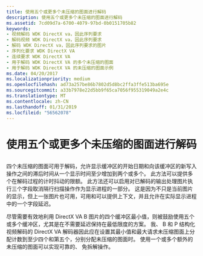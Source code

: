 ```yaml
---
title: 使用五个或更多个未压缩的图面进行解码
description: 使用五个或更多个未压缩的图面进行解码
ms.assetid: 7cd09d7a-6700-4079-97bd-0b0151705b82
keywords:
- 视频解码 WDK DirectX va，因此序列要求
- 解码视频 WDK DirectX va，因此序列要求
- 解码 WDK DirectX va，因此序列要求的图片
- 序列化要求 WDK DirectX VA
- 连续要求 WDK DirectX VA
- 用于解码 WDK DirectX VA 的多个未压缩的图面
- 用于解码 WDK DirectX VA 的未压缩的图面示例
ms.date: 04/20/2017
ms.localizationpriority: medium
ms.openlocfilehash: ad73a257be86b7802d5d8bc2ffa3ffe513ba695e
ms.sourcegitcommit: a33b7978e22d5bb9f65ca7056f955319049a2e4c
ms.translationtype: MT
ms.contentlocale: zh-CN
ms.lasthandoff: 01/31/2019
ms.locfileid: "56562078"
---
```

# <a name="using-five-or-more-uncompressed-surfaces-for-decoding"></a>使用五个或更多个未压缩的图面进行解码


## <span id="ddk_using_five_or_more_uncompressed_surfaces_for_decoding_gg"></span><span id="DDK_USING_FIVE_OR_MORE_UNCOMPRESSED_SURFACES_FOR_DECODING_GG"></span>


四个未压缩的图面可用于解码，允许显示缓冲区的开始日期和向该缓冲区的新写入操作之间的滞后时间从一个显示时间至少增加到两个或多个。 此方法可以提供多个在解码过程的计时抖动的限额。 此方法还可以启用对已解码的输出处理图片执行三个字段取消隔行扫描操作作为显示进程的一部分。 这是因为不只是当前图片的显示，但上一张图片也可用，可用和可以提供上下文，并且允许在实际显示进程中的一个字段延迟。

尽管需要有效地利用 DirectX VA B 图片的四个缓冲区最小值，则被鼓励使用五个或多个缓冲区，尤其是在不需要延迟保持在最低限度的方案。 我、 B 和 P 结构化视频解码的 DirectX VA 解码器因此应在设置其最小值和最大请求未压缩图面上分配计数到至少四个和第五个，分别分配未压缩的图面时。 使用一个或多个额外的未压缩的图面可以实现可靠的、 免拆解操作。

 

 





